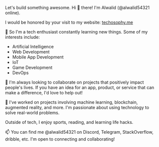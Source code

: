 Let's build something awesome.
Hi 👋 there! I'm Alwalid (@alwalid54321 online).
           
I would be honored by your visit to my website: [techosophy.me](http://www.techosophy.me)
     
👀 So I'm a tech enthusiast constantly learning new things. Some of my interests include: 
- Artificial Intelligence
- Web Development
- Mobile App Development
- IoT 
- Game Development 
- DevOps
  
🌱 I'm always looking to collaborate on projects that positively impact people's lives. If you have an idea for an app, product, or service that can make a difference, I'd love to help out!

💞️ I've worked on projects involving machine learning, blockchain, augmented reality, and more. I'm passionate about using technology to solve real-world problems. 

Outside of tech, I enjoy sports, reading, and learning life hacks.

📫 You can find me @alwalid54321 on Discord, Telegram, StackOverflow, dribble, etc. I'm open to connecting and collaborating!


<!---
alwalid54321/alwalid54321 is a ✨ special ✨ repository because its `README.md` (this file) appears on your GitHub profile.
You can click the Preview link to take a look at your changes.
--->

